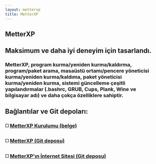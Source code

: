```yaml
---
layout: metterxp
title: MetterXP
---
```

## MetterXP
## Maksimum ve daha iyi deneyim için tasarlandı.
### MetterXP, program kurma/yeniden kurma/kaldırma, program/paket arama, masaüstü ortamı/pencere yöneticisi kurma/yeniden kurma/kaldıma, paket yöneticisi kurma/yeniden kurma, sistemi güncelleme çeşitli yapılandırmalar (.bashrc, GRUB, Cups, Plank, Wine ve bilgisayar adı) ve daha çokça özelliklere sahiptir.
## Bağlantılar ve Git depoları:
### ◻️ [MetterXP Kurulumu (belge)](https://metterxp.github.io/kurulum.html)

### ◻️ [MetterXP (Git deposu)](https://github.com/MetterXP/MetterXP)

### ◻️ [MetterXP'ın İnternet Sitesi (Git deposu)](https://github.com/MetterXP/metterxp.github.io)
